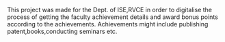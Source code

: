 This project was made for the Dept. of ISE,RVCE in order to digitalise the process of getting the faculty achievement details and award bonus points according to the achievements.
Achievements might include publishing patent,books,conducting seminars etc.
